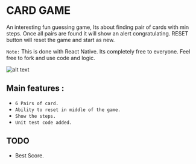 # CARD GAME
An interesting fun guessing game, Its about finding pair of cards with min steps. Once all pairs are found it will show an alert congratulating. RESET button will reset the game and start as new.

`Note:` This is done with React Native. Its completely free to everyone. Feel free to fork and use code and logic.


![alt text][demo]

## Main features :

* `6 Pairs of card.`
* `Ability to reset in middle of the game.`
* `Show the steps.`
* `Unit test code added.`

## TODO

* Best Score.

[demo]: https://github.com/mdaslamansari2008/CardGame/blob/master/ReadmeAsset/demo.gif "Demonstration of current app"


